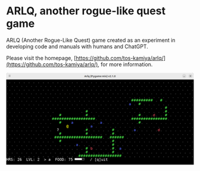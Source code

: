 # ARLQ, another rogue-like quest game

ARLQ (Another Rogue-Like Quest) game created as an experiment in developing code and manuals with humans and ChatGPT.

Please visit the homepage, [https://github.com/tos-kamiya/arlq/](https://github.com/tos-kamiya/arlq/), for more information.

![](https://github.com/tos-kamiya/arlq/blob/main/screenshot.png?raw=True)

